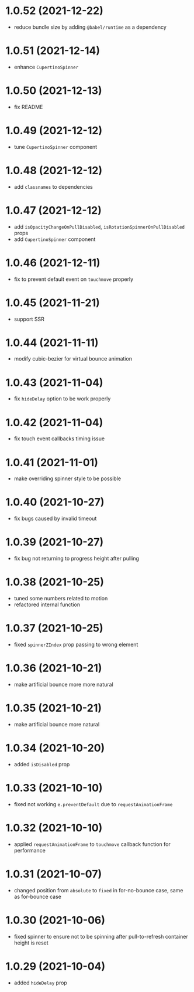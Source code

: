 # 1.0.52 (2021-12-22)

- reduce bundle size by adding `@babel/runtime` as a dependency

# 1.0.51 (2021-12-14)

- enhance `CupertinoSpinner`

# 1.0.50 (2021-12-13)

- fix README

# 1.0.49 (2021-12-12)

- tune `CupertinoSpinner` component

# 1.0.48 (2021-12-12)

- add `classnames` to dependencies

# 1.0.47 (2021-12-12)

- add `isOpacityChangeOnPullDisabled`, `isRotationSpinnerOnPullDisabled` props
- add `CupertinoSpinner` component

# 1.0.46 (2021-12-11)

- fix to prevent default event on `touchmove` properly

# 1.0.45 (2021-11-21)

- support SSR

# 1.0.44 (2021-11-11)

- modify cubic-bezier for virtual bounce animation

# 1.0.43 (2021-11-04)

- fix `hideDelay` option to be work properly

# 1.0.42 (2021-11-04)

- fix touch event callbacks timing issue

# 1.0.41 (2021-11-01)

- make overriding spinner style to be possible

# 1.0.40 (2021-10-27)

- fix bugs caused by invalid timeout

# 1.0.39 (2021-10-27)

- fix bug not returning to progress height after pulling

# 1.0.38 (2021-10-25)

- tuned some numbers related to motion
- refactored internal function

# 1.0.37 (2021-10-25)

- fixed `spinnerZIndex` prop passing to wrong element

# 1.0.36 (2021-10-21)

- make artificial bounce more more natural

# 1.0.35 (2021-10-21)

- make artificial bounce more natural

# 1.0.34 (2021-10-20)

- added `isDisabled` prop

# 1.0.33 (2021-10-10)

- fixed not working `e.preventDefault` due to `requestAnimationFrame`

# 1.0.32 (2021-10-10)

- applied `requestAnimationFrame` to `touchmove` callback function for performance

# 1.0.31 (2021-10-07)

- changed position from `absolute` to `fixed` in for-no-bounce case, same as for-bounce case

# 1.0.30 (2021-10-06)

- fixed spinner to ensure not to be spinning after pull-to-refresh container height is reset

# 1.0.29 (2021-10-04)

- added `hideDelay` prop
